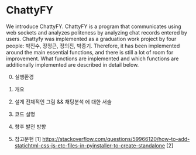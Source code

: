 # ChattyFY

We introduce ChattyFY. ChattyFY is a program that communicates using web sockets and analyzes politeness by analyzing chat records entered by users.
Chattyfy was implemented as a graduation work project by four people: 박진수, 장정근, 정의진, 박종기. Therefore, it has been implemented around the main essential functions, and there is still a lot of room for improvement. What functions are implemented and which functions are additionally implemented are described in detail below.

0. 실행환경


1. 개요


2. 설계
전체적인 그림 && 채팅분석 에 대한 서술


3. 코드 설명


4. 향후 발전 방향

5. 참고문헌
[1] https://stackoverflow.com/questions/59966120/how-to-add-statichtml-css-js-etc-files-in-pyinstaller-to-create-standalone
[2] 
